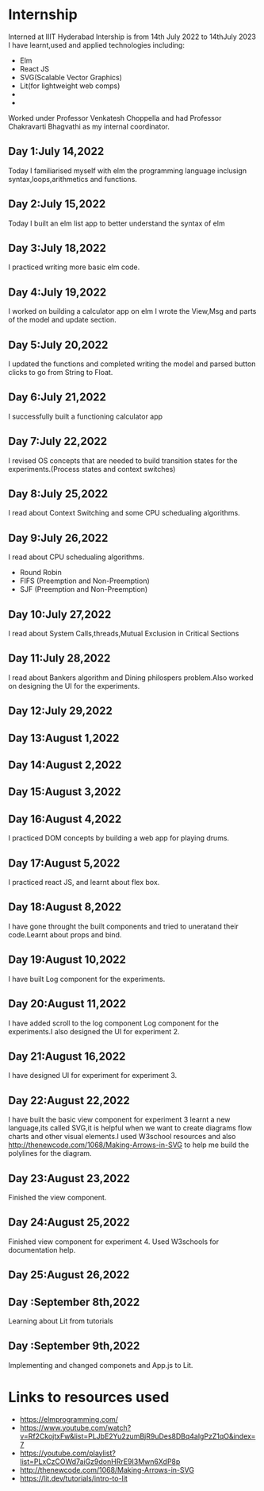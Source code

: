 # Internship
Interned at IIIT Hyderabad
Intership is from 14th July 2022 to 14thJuly 2023 
I have learnt,used and applied technologies including:
* Elm
* React JS
* SVG(Scalable Vector Graphics)
* Lit(for lightweight web comps)
*
*
Worked under Professor Venkatesh Choppella and had Professor Chakravarti Bhagvathi as my internal coordinator.

## Day 1:July 14,2022

Today I familiarised myself with elm the programming language inclusign syntax,loops,arithmetics and functions.

## Day 2:July 15,2022

Today I built an elm list app to better understand the syntax of elm

## Day 3:July 18,2022

I practiced writing more basic elm code.

## Day 4:July 19,2022

I worked on building a calculator app on elm
I wrote the View,Msg and parts of the model and update section.

## Day 5:July 20,2022

I updated the functions and completed writing the model and parsed button clicks to go from String to Float.

## Day 6:July 21,2022

I successfully built a functioning calculator app

## Day 7:July 22,2022

I revised OS concepts that are needed to build transition states for the experiments.(Process states and context switches)

## Day 8:July 25,2022

I read about Context Switching and some CPU schedualing algorithms.

## Day 9:July 26,2022

I read about CPU schedualing algorithms.
* Round Robin
* FIFS (Preemption and Non-Preemption)
* SJF (Preemption and Non-Preemption)

## Day 10:July 27,2022

I read about System Calls,threads,Mutual Exclusion in Critical Sections

## Day 11:July 28,2022

I read about Bankers algorithm and Dining philospers problem.Also worked on designing the UI for the experiments.

## Day 12:July 29,2022


## Day 13:August 1,2022


## Day 14:August 2,2022


## Day 15:August 3,2022


## Day 16:August 4,2022

I practiced DOM concepts by building a web app for playing drums.

## Day 17:August 5,2022

I practiced react JS, and learnt about flex box.

## Day 18:August 8,2022

I have gone throught the built components and tried to uneratand their code.Learnt about props and bind.

## Day 19:August 10,2022

I have built Log component for the experiments.

## Day 20:August 11,2022

I have added scroll to the log component Log component for the experiments.I also designed the UI for experiment 2.

## Day 21:August 16,2022

I have designed UI for experiment for experiment 3.

## Day 22:August 22,2022

I have built the basic view component for experiment 3 learnt a new language,its called SVG,it is helpful when we want to create diagrams flow charts and other visual elements.I used W3school resources and also http://thenewcode.com/1068/Making-Arrows-in-SVG to help me build the polylines for the diagram.

## Day 23:August 23,2022

Finished the view component.

## Day 24:August 25,2022

Finished view component for experiment 4. Used W3schools for documentation help.

## Day 25:August 26,2022

## Day :September 8th,2022
  
 Learning about Lit from tutorials
 
 ## Day :September 9th,2022
 
 Implementing and changed componets and App.js to Lit.


# Links to resources used

* https://elmprogramming.com/
* https://www.youtube.com/watch?v=Rf2CkojtxFw&list=PLJbE2Yu2zumBjR9uDes8DBq4algPzZ1qO&index=7
* https://youtube.com/playlist?list=PLxCzCOWd7aiGz9donHRrE9I3Mwn6XdP8p
* http://thenewcode.com/1068/Making-Arrows-in-SVG
* https://lit.dev/tutorials/intro-to-lit
